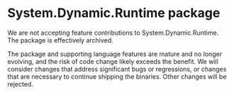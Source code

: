 # System.Dynamic.Runtime package

We are not accepting feature contributions to System.Dynamic.Runtime.
The package is effectively archived.

The package and supporting language features are mature and no longer evolving, and the risk of code change likely exceeds the benefit.
We will consider changes that address significant bugs or regressions, or changes that are necessary to continue shipping the binaries.
Other changes will be rejected.